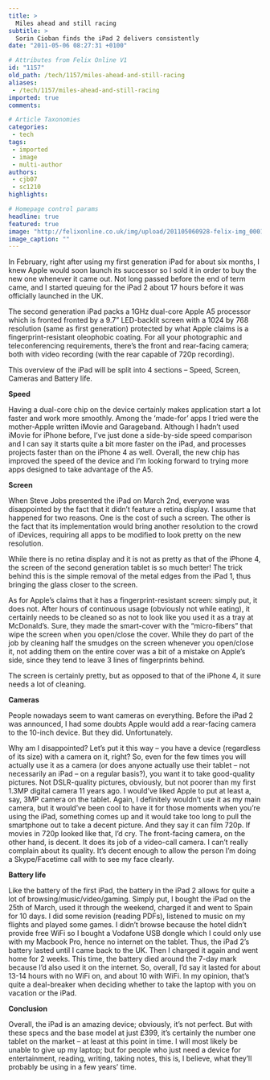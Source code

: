 ```yaml
---
title: >
  Miles ahead and still racing
subtitle: >
  Sorin Cioban finds the iPad 2 delivers consistently
date: "2011-05-06 08:27:31 +0100"

# Attributes from Felix Online V1
id: "1157"
old_path: /tech/1157/miles-ahead-and-still-racing
aliases:
 - /tech/1157/miles-ahead-and-still-racing
imported: true
comments:

# Article Taxonomies
categories:
 - tech
tags:
 - imported
 - image
 - multi-author
authors:
 - cjb07
 - sc1210
highlights:

# Homepage control params
headline: true
featured: true
image: "http://felixonline.co.uk/img/upload/201105060928-felix-img_0001.jpg"
image_caption: ""
---
```


In February, right after using my first generation iPad for about six months, I knew Apple would soon launch its successor so I sold it in order to buy the new one whenever it came out. Not long passed before the end of term came, and I started queuing for the iPad 2 about 17 hours before it was officially launched in the UK.

The second generation iPad packs a 1GHz dual-core Apple A5 processor which is fronted fronted by a 9.7” LED-backlit screen with a 1024 by 768 resolution (same as first generation) protected by what Apple claims is a fingerprint-resistant oleophobic coating. For all your photographic and teleconferencing requirements, there’s the front and rear-facing camera; both with video recording (with the rear capable of 720p recording).

This overview of the iPad will be split into 4 sections – Speed, Screen, Cameras and Battery life.

__Speed__

Having a dual-core chip on the device certainly makes application start a lot faster and work more smoothly. Among the ‘made-for’ apps I tried were the mother-Apple written iMovie and Garageband. Although I hadn’t used iMovie for iPhone before, I’ve just done a side-by-side speed comparison and I can say it starts quite a bit more faster on the iPad, and processes projects faster than on the iPhone 4 as well. Overall, the new chip has improved the speed of the device and I’m looking forward to trying more apps designed to take advantage of the A5.

__Screen__

When Steve Jobs presented the iPad on March 2nd, everyone was disappointed by the fact that it didn’t feature a retina display. I assume that happened for two reasons. One is the cost of such a screen. The other is the fact that its implementation would bring another resolution to the crowd of iDevices, requiring all apps to be modified to look pretty on the new resolution.

While there is no retina display and it is not as pretty as that of the iPhone 4, the screen of the second generation tablet is so much better! The trick behind this is the simple removal of the metal edges from the iPad 1, thus bringing the glass closer to the screen.

As for Apple’s claims that it has a fingerprint-resistant screen: simply put, it does not. After hours of continuous usage (obviously not while eating), it certainly needs to be cleaned so as not to look like you used it as a tray at McDonald’s. Sure, they made the smart-cover with the “micro-fibers” that wipe the screen when you open/close the cover. While they do part of the job by cleaning half the smudges on the screen whenever you open/close it, not adding them on the entire cover was a bit of a mistake on Apple’s side, since they tend to leave 3 lines of fingerprints behind.

The screen is certainly pretty, but as opposed to that of the iPhone 4, it sure needs a lot of cleaning.

__Cameras__

People nowadays seem to want cameras on everything. Before the iPad 2 was announced, I had some doubts Apple would add a rear-facing camera to the 10-inch device. But they did. Unfortunately.

Why am I disappointed? Let’s put it this way – you have a device (regardless of its size) with a camera on it, right? So, even for the few times you will actually use it as a camera (or does anyone actually use their tablet – not necessarily an iPad – on a regular basis?), you want it to take good-quality pictures. Not DSLR-quality pictures, obviously, but not poorer than my first 1.3MP digital camera 11 years ago. I would’ve liked Apple to put at least a, say, 3MP camera on the tablet. Again, I definitely wouldn’t use it as my main camera, but it would’ve been cool to have it for those moments when you’re using the iPad, something comes up and it would take too long to pull the smartphone out to take a decent picture. And they say it can film 720p. If movies in 720p looked like that, I’d cry.
 The front-facing camera, on the other hand, is decent. It does its job of a video-call camera. I can’t really complain about its quality. It’s decent enough to allow the person I’m doing a Skype/Facetime call with to see my face clearly.

__Battery life__

Like the battery of the first iPad, the battery in the iPad 2 allows for quite a lot of browsing/music/video/gaming. Simply put, I bought the iPad on the 25th of March, used it through the weekend, charged it and went to Spain for 10 days. I did some revision (reading PDFs), listened to music on my flights and played some games. I didn’t browse because the hotel didn’t provide free WiFi so I bought a Vodafone USB dongle which I could only use with my Macbook Pro, hence no internet on the tablet. Thus, the iPad 2’s battery lasted until I came back to the UK. Then I charged it again and went home for 2 weeks. This time, the battery died around the 7-day mark because I’d also used it on the internet. So, overall, I’d say it lasted for about 13-14 hours with no WiFi on, and about 10 with WiFi. In my opinion, that’s quite a deal-breaker when deciding whether to take the laptop with you on vacation or the iPad.

__Conclusion__

Overall, the iPad is an amazing device; obviously, it’s not perfect. But with these specs and the base model at just £399, it’s certainly the number one tablet on the market – at least at this point in time. I will most likely be unable to give up my laptop; but for people who just need a device for entertainment, reading, writing, taking notes, this is, I believe, what they’ll probably be using in a few years’ time.
